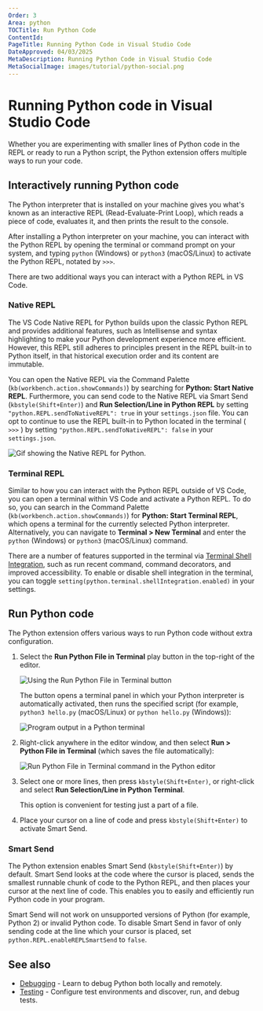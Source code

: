 ```yaml
---
Order: 3
Area: python
TOCTitle: Run Python Code
ContentId:
PageTitle: Running Python Code in Visual Studio Code
DateApproved: 04/03/2025
MetaDescription: Running Python Code in Visual Studio Code
MetaSocialImage: images/tutorial/python-social.png
---
```


# Running Python code in Visual Studio Code

Whether you are experimenting with smaller lines of Python code in the REPL or ready to run a Python script, the Python extension offers multiple ways to run your code.

## Interactively running Python code

The Python interpreter that is installed on your machine gives you what's known as an interactive REPL (Read-Evaluate-Print Loop), which reads a piece of code, evaluates it, and then prints the result to the console.

After installing a Python interpreter on your machine, you can interact with the Python REPL by opening the terminal or command prompt on your system, and typing `python` (Windows) or `python3` (macOS/Linux) to activate the Python REPL, notated by `>>>`.

There are two additional ways you can interact with a Python REPL in VS Code.

### Native REPL

The VS Code Native REPL for Python builds upon the classic Python REPL and provides additional features, such as Intellisense and syntax highlighting to make your Python development experience more efficient. However, this REPL still adheres to principles present in the REPL built-in to Python itself, in that historical execution order and its content are immutable.

You can open the Native REPL via the Command Palette (`kb(workbench.action.showCommands)`) by searching for **Python: Start Native REPL**. Furthermore, you can send code to the Native REPL via Smart Send (`kbstyle(Shift+Enter)`) and **Run Selection/Line in Python REPL** by setting `"python.REPL.sendToNativeREPL": true` in your `settings.json` file. You can opt to continue to use the REPL built-in to Python located in the terminal ( `>>>` ) by setting `"python.REPL.sendToNativeREPL": false` in your `settings.json`.

![Gif showing the Native REPL for Python.](images/shared/nativeREPL-demo.gif)

### Terminal REPL

Similar to how you can interact with the Python REPL outside of VS Code, you can open a terminal within VS Code and activate a Python REPL. To do so, you can search in the Command Palette (`kb(workbench.action.showCommands)`) for **Python: Start Terminal REPL**, which opens a terminal for the currently selected Python interpreter. Alternatively, you can navigate to **Terminal > New Terminal** and enter the `python` (Windows) or `python3` (macOS/Linux) command.

There are a number of features supported in the terminal via [Terminal Shell Integration](https://code.visualstudio.com/docs/terminal/shell-integration), such as run recent command, command decorators, and improved accessibility. To enable or disable shell integration in the terminal, you can toggle `setting(python.terminal.shellIntegration.enabled)` in your settings.

## Run Python code

The Python extension offers various ways to run Python code without extra configuration.

1. Select the **Run Python File in Terminal** play button in the top-right of the editor.

    ![Using the Run Python File in Terminal button](images/tutorial/run-python-file-in-terminal-button.png)

    The button opens a terminal panel in which your Python interpreter is automatically activated, then runs the specified script (for example, `python3 hello.py` (macOS/Linux) or `python hello.py` (Windows)):

    ![Program output in a Python terminal](images/tutorial/output-in-terminal.png)

2. Right-click anywhere in the editor window, and then select **Run > Python File in Terminal** (which saves the file automatically):

   ![Run Python File in Terminal command in the Python editor](images/tutorial/run-python-file-in-terminal.png)

3. Select one or more lines, then press `kbstyle(Shift+Enter)`, or right-click and select **Run Selection/Line in Python Terminal**.

    This option is convenient for testing just a part of a file.

4. Place your cursor on a line of code and press `kbstyle(Shift+Enter)` to activate Smart Send.

### Smart Send

The Python extension enables Smart Send (`kbstyle(Shift+Enter)`) by default. Smart Send looks at the code where the cursor is placed, sends the smallest runnable chunk of code to the Python REPL, and then places your cursor at the next line of code. This enables you to easily and efficiently run Python code in your program.

Smart Send will not work on unsupported versions of Python (for example, Python 2) or invalid Python code. To disable Smart Send in favor of only sending code at the line which your cursor is placed, set `python.REPL.enableREPLSmartSend` to `false`.

## See also

- [Debugging](/docs/python/debugging.md) - Learn to debug Python both locally and remotely.
- [Testing](/docs/python/testing.md) - Configure test environments and discover, run, and debug tests.
